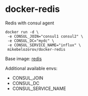 # docker-redis

Redis with consul agent 

```
docker run -d \
 -e CONSUL_JOIN="consul1 consul2" \
 -e CONSUL_DC="mydc" \
 -e CONSUL_SERVICE_NAME="influx" \
 mikebelozorov/docker-redis
```

Base image: [redis](https://hub.docker.com/_/redis/)

Additional available envs:

- CONSUL_JOIN
- CONSUL_DC
- CONSUL_SERVICE_NAME
